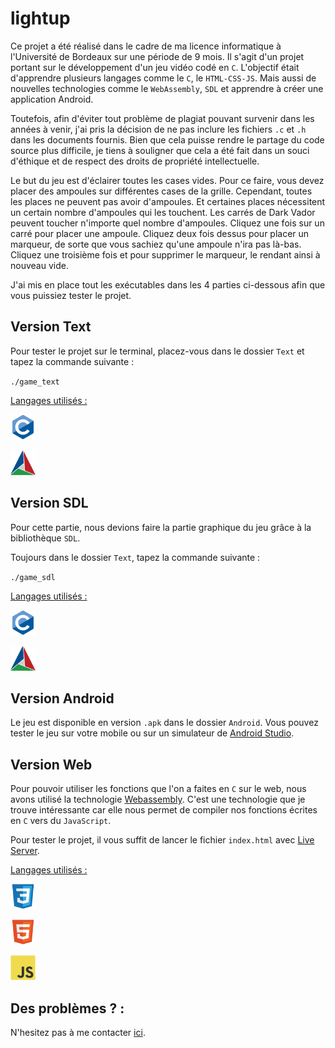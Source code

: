 # lightup

Ce projet a été réalisé dans le cadre de ma licence informatique à l'Université de Bordeaux sur une période de 9 mois. Il s'agit d'un projet portant sur le développement d'un jeu vidéo codé en `C`. 
L'objectif était d'apprendre plusieurs langages comme le `C`, le `HTML-CSS-JS`. Mais aussi de nouvelles technologies comme le `WebAssembly`, `SDL` et apprendre à créer une application Android. 

Toutefois, afin d'éviter tout problème de plagiat pouvant survenir dans les années à venir, j'ai pris la décision de ne pas inclure les fichiers `.c` et `.h` dans les documents fournis. Bien que cela puisse rendre le partage du code source plus difficile, je tiens à souligner que cela a été fait dans un souci d'éthique et de respect des droits de propriété intellectuelle.

Le but du jeu est d'éclairer toutes les cases vides. Pour ce faire, vous devez placer des ampoules sur différentes cases de la grille. Cependant, toutes les places ne peuvent pas avoir d'ampoules. Et certaines places nécessitent un certain nombre d'ampoules qui les touchent. Les carrés de Dark Vador peuvent toucher n'importe quel nombre d'ampoules. Cliquez une fois sur un carré pour placer une ampoule. Cliquez deux fois dessus pour placer un marqueur, de sorte que vous sachiez qu'une ampoule n'ira pas là-bas. Cliquez une troisième fois et pour supprimer le marqueur, le rendant ainsi à nouveau vide. 

J'ai mis en place tout les exécutables dans les 4 parties ci-dessous afin que vous puissiez tester le projet. 

## Version Text

Pour tester le projet sur le terminal, placez-vous dans le dossier `Text`
et tapez la commande suivante :

`./game_text`

<u> Langages utilisés : </u>

<img src="https://github.com/devicons/devicon/blob/master/icons/c/c-original.svg" title="C" alt="C" width="40" height="40"/>&nbsp;

<img src="https://github.com/devicons/devicon/blob/master/icons/cmake/cmake-original.svg" title="CMake" alt="CMake" width="40" height="40"/>&nbsp;

## Version SDL

Pour cette partie, nous devions faire la partie graphique du jeu grâce à la bibliothèque `SDL`.

Toujours dans le dossier `Text`, tapez la commande suivante :

`./game_sdl`

<u> Langages utilisés : </u>

<img src="https://github.com/devicons/devicon/blob/master/icons/c/c-original.svg" title="C" alt="C" width="40" height="40"/>&nbsp;

<img src="https://github.com/devicons/devicon/blob/master/icons/cmake/cmake-original.svg" title="CMake" alt="CMake" width="40" height="40"/>&nbsp;

## Version Android

Le jeu est disponible en version `.apk` dans le dossier `Android`.
Vous pouvez tester le jeu sur votre mobile ou sur un simulateur de [Android Studio](https://developer.android.com/studio).

## Version Web

Pour pouvoir utiliser les fonctions que l'on a faites en `C` sur le web, nous avons utilisé la technologie [Webassembly](https://webassembly.org/). C'est une technologie que je trouve intéressante car elle nous permet de compiler nos fonctions écrites en `C` vers du `JavaScript`.

Pour tester le projet, il vous suffit de lancer le fichier `index.html` avec [Live Server](https://marketplace.visualstudio.com/items?itemName=ritwickdey.LiveServer).

<u> Langages utilisés : </u>

  <img src="https://github.com/devicons/devicon/blob/master/icons/css3/css3-original.svg"  title="CSS3" alt="CSS" width="40" height="40"/>&nbsp;

  <img src="https://github.com/devicons/devicon/blob/master/icons/html5/html5-original.svg" title="HTML5" alt="HTML" width="40" height="40"/>&nbsp;

  <img src="https://github.com/devicons/devicon/blob/master/icons/javascript/javascript-original.svg" title="JavaScript" alt="JavaScript" width="40" height="40"/>&nbsp;

## Des problèmes ? :

N'hesitez pas à me contacter [ici](https://www.nicolasdubuisson.fr/).
